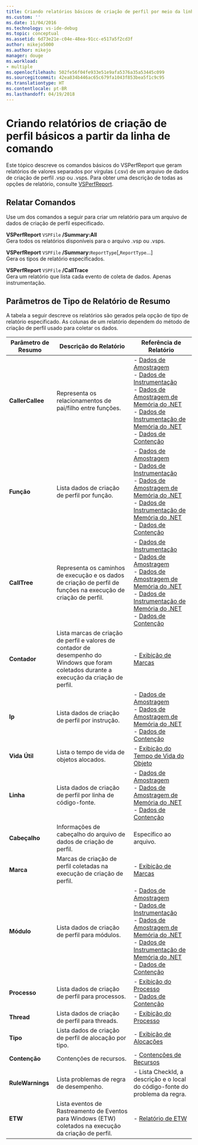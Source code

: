 ```yaml
---
title: Criando relatórios básicos de criação de perfil por meio da linha de comando | Microsoft Docs
ms.custom: ''
ms.date: 11/04/2016
ms.technology: vs-ide-debug
ms.topic: conceptual
ms.assetid: 6d73e21e-c04e-48ea-91cc-e517a5f2cd3f
author: mikejo5000
ms.author: mikejo
manager: douge
ms.workload:
- multiple
ms.openlocfilehash: 502fe56f04fe933e51e9afa5376a35a53445c099
ms.sourcegitcommit: 42ea834b446ac65c679fa1043f853bea5f1c9c95
ms.translationtype: HT
ms.contentlocale: pt-BR
ms.lasthandoff: 04/19/2018
---
```

# <a name="creating-basic-profiling-reports-from-the-command-line"></a>Criando relatórios de criação de perfil básicos a partir da linha de comando
Este tópico descreve os comandos básicos do VSPerfReport que geram relatórios de valores separados por vírgulas (.csv) de um arquivo de dados de criação de perfil .vsp ou .vsps. Para obter uma descrição de todas as opções de relatório, consulte [VSPerfReport](../profiling/vsperfreport.md).  
  
## <a name="report-commands"></a>Relatar Comandos  
 Use um dos comandos a seguir para criar um relatório para um arquivo de dados de criação de perfil especificado.  
  
 **VSPerfReport** `VSPFile` **/Summary:All**  
 Gera todos os relatórios disponíveis para o arquivo .vsp ou .vsps.  
  
 **VSPerfReport** `VSPFile` **/Summary:**`ReportType`[,`ReportType`...]  
 Gera os tipos de relatório especificados.  
  
 **VSPerfReport** `VSPFile` **/CallTrace**  
 Gera um relatório que lista cada evento de coleta de dados. Apenas instrumentação.  
  
## <a name="summary-report-type-parameters"></a>Parâmetros de Tipo de Relatório de Resumo  
 A tabela a seguir descreve os relatórios são gerados pela opção de tipo de relatório especificado. As colunas de um relatório dependem do método de criação de perfil usado para coletar os dados.  
  
|Parâmetro de Resumo|Descrição do Relatório|Referência de Relatório|  
|-----------------------|------------------------|----------------------|  
|**CallerCallee**|Representa os relacionamentos de pai/filho entre funções.|-   [Dados de Amostragem](../profiling/caller-callee-view-sampling-data.md)<br />-   [Dados de Instrumentação](../profiling/caller-callee-view-instrumentation-data.md)<br />-   [Dados de Amostragem de Memória do .NET](../profiling/caller-callee-view-dotnet-memory-sampling-data.md)<br />-   [Dados de Instrumentação de Memória do .NET](../profiling/caller-callee-view-net-memory-instrumentation-data.md)<br />-   [Dados de Contenção](../profiling/caller-callee-view-contention-data.md)|  
|**Função**|Lista dados de criação de perfil por função.|-   [Dados de Amostragem](../profiling/functions-view-sampling-data.md)<br />-   [Dados de Instrumentação](../profiling/functions-view-instrumentation-data.md)<br />-   [Dados de Amostragem de Memória do .NET](../profiling/functions-view-dotnet-memory-sampling-data.md)<br />-   [Dados de Instrumentação de Memória do .NET](../profiling/functions-view-dotnet-memory-instrumentation-data.md)<br />-   [Dados de Contenção](../profiling/functions-view-contention-data.md)|  
|**CallTree**|Representa os caminhos de execução e os dados de criação de perfil de funções na execução de criação de perfil.|-   [Dados de Instrumentação](../profiling/call-tree-view-instrumentation-data.md)<br />-   [Dados de Amostragem](../profiling/call-tree-view-sampling-data.md)<br />-   [Dados de Amostragem de Memória do .NET](../profiling/call-tree-view-dotnet-memory-sampling-data.md)<br />-   [Dados de Instrumentação de Memória do .NET](../profiling/call-tree-view-dotnet-memory-instrumentation-data.md)<br />-   [Dados de Contenção](../profiling/call-tree-view-contention-data.md)|  
|**Contador**|Lista marcas de criação de perfil e valores de contador de desempenho do Windows que foram coletados durante a execução da criação de perfil.|-   [Exibição de Marcas](../profiling/marks-view.md)|  
|**Ip**|Lista dados de criação de perfil por instrução.|-   [Dados de Amostragem](../profiling/instruction-pointers-ips-view-sampling-data.md)<br />-   [Dados de Amostragem de Memória do .NET](../profiling/instruction-pointers-ips-view-dotnet-memory-sampling-data.md)<br />-   [Dados de Contenção](../profiling/instruction-pointers-ips-view-contention-data.md)|  
|**Vida Útil**|Lista o tempo de vida de objetos alocados.|-   [Exibição do Tempo de Vida do Objeto](../profiling/object-lifetime-view.md)|  
|**Linha**|Lista dados de criação de perfil por linha de código-fonte.|-   [Dados de Amostragem](../profiling/lines-view-sampling-data.md)<br />-   [Dados de Amostragem de Memória do .NET](../profiling/lines-view-dotnet-memory-sampling-data.md)<br />-   [Dados de Contenção](../profiling/lines-view-contention-data.md)|  
|**Cabeçalho**|Informações de cabeçalho do arquivo de dados de criação de perfil.|Específico ao arquivo.|  
|**Marca**|Marcas de criação de perfil coletadas na execução de criação de perfil.|-   [Exibição de Marcas](../profiling/marks-view.md)|  
|**Módulo**|Lista dados de criação de perfil para módulos.|-   [Dados de Amostragem](../profiling/modules-view-sampling-data.md)<br />-   [Dados de Instrumentação](../profiling/modules-view-instrumentation-data.md)<br />-   [Dados de Amostragem de Memória do .NET](../profiling/modules-view-dotnet-memory-sampling-data.md)<br />-   [Dados de Instrumentação de Memória do .NET](../profiling/modules-view-dotnet-memory-instrumentation-data.md)<br />-   [Dados de Contenção](../profiling/modules-view-contention-data.md)|  
|**Processo**|Lista dados de criação de perfil para processos.|-   [Exibição do Processo](../profiling/process-view.md)<br />-   [Dados de Contenção](../profiling/process-view-contention-data.md)|  
|**Thread**|Lista dados de criação de perfil para threads.|-   [Exibição do Processo](../profiling/process-view.md)|  
|**Tipo**|Lista dados de criação de perfil de alocação por tipo.|-   [Exibição de Alocações](../profiling/dotnet-memory-allocations-view.md)|  
|**Contenção**|Contenções de recursos.|-   [Contenções de Recursos](../profiling/resource-contentions-view-contention-data.md)|  
|**RuleWarnings**|Lista problemas de regra de desempenho.|- Lista CheckId, a descrição e o local do código-fonte do problema da regra.|  
|**ETW**|Lista eventos de Rastreamento de Eventos para Windows (ETW) coletados na execução da criação de perfil.|-   [Relatório de ETW](../profiling/event-tracing-for-windows-etw-report.md)|